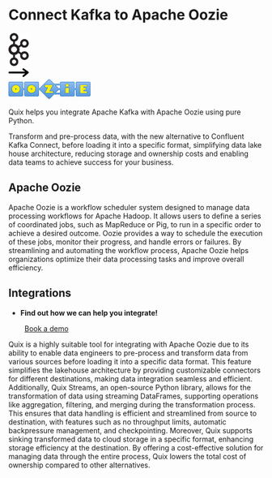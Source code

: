 # Connect Kafka to Apache Oozie

<div class="connect-images cards blog-grid-card" markdown>
<div>
<img src="../images/kafka_logo.png" width="40px" />
</div>
<div>
<img src="../images/arrow.svg" width="40px" />
</div>
<div>
<img src="./images/apache-oozie_1.jpg" />
</div>
</div>

Quix helps you integrate Apache Kafka with Apache Oozie using pure Python.

Transform and pre-process data, with the new alternative to Confluent Kafka Connect, before loading it into a specific format, simplifying data lake house architecture, reducing storage and ownership costs and enabling data teams to achieve success for your business.

## Apache Oozie

Apache Oozie is a workflow scheduler system designed to manage data processing workflows for Apache Hadoop. It allows users to define a series of coordinated jobs, such as MapReduce or Pig, to run in a specific order to achieve a desired outcome. Oozie provides a way to schedule the execution of these jobs, monitor their progress, and handle errors or failures. By streamlining and automating the workflow process, Apache Oozie helps organizations optimize their data processing tasks and improve overall efficiency.

## Integrations

<div class="grid cards" markdown>

- __Find out how we can help you integrate!__

    <a class="md-button md-button--primary" href="https://quix.io/book-a-demo" target="_blank" style="margin:.5rem;">Book a demo</a>

</div>


Quix is a highly suitable tool for integrating with Apache Oozie due to its ability to enable data engineers to pre-process and transform data from various sources before loading it into a specific data format. This feature simplifies the lakehouse architecture by providing customizable connectors for different destinations, making data integration seamless and efficient. Additionally, Quix Streams, an open-source Python library, allows for the transformation of data using streaming DataFrames, supporting operations like aggregation, filtering, and merging during the transformation process. This ensures that data handling is efficient and streamlined from source to destination, with features such as no throughput limits, automatic backpressure management, and checkpointing. Moreover, Quix supports sinking transformed data to cloud storage in a specific format, enhancing storage efficiency at the destination. By offering a cost-effective solution for managing data through the entire process, Quix lowers the total cost of ownership compared to other alternatives.

